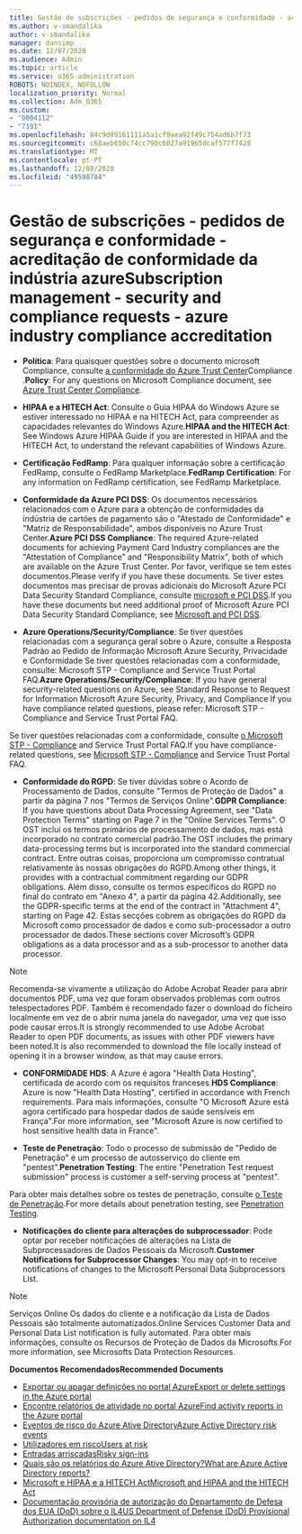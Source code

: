 ```yaml
---
title: Gestão de subscrições - pedidos de segurança e conformidade - acreditação de conformidade da indústria azure
ms.author: v-smandalika
author: v-smandalika
manager: dansimp
ms.date: 12/07/2020
ms.audience: Admin
ms.topic: article
ms.service: o365-administration
ROBOTS: NOINDEX, NOFOLLOW
localization_priority: Normal
ms.collection: Adm_O365
ms.custom:
- "9004112"
- "7191"
ms.openlocfilehash: 84c9d89161111a5a1cf9aea92f49c754ad6b7f73
ms.sourcegitcommit: c68aeb650c74cc790c6027a91965dcaf577f7428
ms.translationtype: MT
ms.contentlocale: pt-PT
ms.lasthandoff: 12/08/2020
ms.locfileid: "49598784"
---
```

# <a name="subscription-management---security-and-compliance-requests---azure-industry-compliance-accreditation"></a><span data-ttu-id="10947-102">Gestão de subscrições - pedidos de segurança e conformidade - acreditação de conformidade da indústria azure</span><span class="sxs-lookup"><span data-stu-id="10947-102">Subscription management - security and compliance requests - azure industry compliance accreditation</span></span>

- <span data-ttu-id="10947-103">**Política**: Para quaisquer questões sobre o documento microsoft Compliance, consulte [a conformidade do Azure Trust Center](https://docs.microsoft.com/compliance/regulatory/offering-SOC)Compliance .</span><span class="sxs-lookup"><span data-stu-id="10947-103">**Policy**: For any questions on Microsoft Compliance document, see [Azure Trust Center Compliance](https://docs.microsoft.com/compliance/regulatory/offering-SOC).</span></span>

- <span data-ttu-id="10947-104">**HIPAA e a HITECH Act**: Consulte o Guia HIPAA do Windows Azure se estiver interessado no HIPAA e na HITECH Act, para compreender as capacidades relevantes do Windows Azure.</span><span class="sxs-lookup"><span data-stu-id="10947-104">**HIPAA and the HITECH Act**: See Windows Azure HIPAA Guide if you are interested in HIPAA and the HITECH Act, to understand the relevant capabilities of Windows Azure.</span></span>

- <span data-ttu-id="10947-105">**Certificação FedRamp**: Para qualquer informação sobre a certificação FedRamp, consulte o FedRamp Marketplace.</span><span class="sxs-lookup"><span data-stu-id="10947-105">**FedRamp Certification**: For any information on FedRamp certification, see FedRamp Marketplace.</span></span>

- <span data-ttu-id="10947-106">**Conformidade da Azure PCI DSS**: Os documentos necessários relacionados com o Azure para a obtenção de conformidades da indústria de cartões de pagamento são o "Atestado de Conformidade" e "Matriz de Responsabilidade", ambos disponíveis no Azure Trust Center.</span><span class="sxs-lookup"><span data-stu-id="10947-106">**Azure PCI DSS Compliance**: The required Azure-related documents for achieving Payment Card Industry compliances are the "Attestation of Compliance" and "Responsibility Matrix", both of which are available on the Azure Trust Center.</span></span> <span data-ttu-id="10947-107">Por favor, verifique se tem estes documentos.</span><span class="sxs-lookup"><span data-stu-id="10947-107">Please verify if you have these documents.</span></span> <span data-ttu-id="10947-108">Se tiver estes documentos mas precisar de provas adicionais do Microsoft Azure PCI Data Security Standard Compliance, consulte [microsoft e PCI DSS](https://docs.microsoft.com/compliance/regulatory/offering-PCI-DSS).</span><span class="sxs-lookup"><span data-stu-id="10947-108">If you have these documents but need additional proof of Microsoft Azure PCI Data Security Standard Compliance, see [Microsoft and PCI DSS](https://docs.microsoft.com/compliance/regulatory/offering-PCI-DSS).</span></span>

- <span data-ttu-id="10947-109">**Azure Operations/Security/Compliance**: Se tiver questões relacionadas com a segurança geral sobre o Azure, consulte a Resposta Padrão ao Pedido de Informação Microsoft Azure Security, Privacidade e Conformidade Se tiver questões relacionadas com a conformidade, consulte: Microsoft STP - Compliance and Service Trust Portal FAQ.</span><span class="sxs-lookup"><span data-stu-id="10947-109">**Azure Operations/Security/Compliance**: If you have general security-related questions on Azure, see Standard Response to Request for Information Microsoft Azure Security, Privacy, and Compliance If you have compliance related questions, please refer: Microsoft STP - Compliance and Service Trust Portal FAQ.</span></span>

<span data-ttu-id="10947-110">Se tiver questões relacionadas com a conformidade, consulte [o Microsoft STP - Compliance](https://www.microsoft.com/trust-center/compliance/compliance-overview) and Service Trust Portal FAQ.</span><span class="sxs-lookup"><span data-stu-id="10947-110">If you have compliance-related questions, see [Microsoft STP - Compliance](https://www.microsoft.com/trust-center/compliance/compliance-overview) and Service Trust Portal FAQ.</span></span>

- <span data-ttu-id="10947-111">**Conformidade do RGPD**: Se tiver dúvidas sobre o Acordo de Processamento de Dados, consulte "Termos de Proteção de Dados" a partir da página 7 nos "Termos de Serviços Online".</span><span class="sxs-lookup"><span data-stu-id="10947-111">**GDPR Compliance**: If you have questions about Data Processing Agreement, see "Data Protection Terms" starting on Page 7 in the "Online Services Terms".</span></span> <span data-ttu-id="10947-112">O OST inclui os termos primários de processamento de dados, mas está incorporado no contrato comercial padrão.</span><span class="sxs-lookup"><span data-stu-id="10947-112">The OST includes the primary data-processing terms but is incorporated into the standard commercial contract.</span></span> <span data-ttu-id="10947-113">Entre outras coisas, proporciona um compromisso contratual relativamente às nossas obrigações do RGPD.</span><span class="sxs-lookup"><span data-stu-id="10947-113">Among other things, it provides with a contractual commitment regarding our GDPR obligations.</span></span> <span data-ttu-id="10947-114">Além disso, consulte os termos específicos do RGPD no final do contrato em "Anexo 4", a partir da página 42.</span><span class="sxs-lookup"><span data-stu-id="10947-114">Additionally, see the GDPR-specific terms at the end of the contract in "Attachment 4", starting on Page 42.</span></span> <span data-ttu-id="10947-115">Estas secções cobrem as obrigações do RGPD da Microsoft como processador de dados e como sub-processador a outro processador de dados.</span><span class="sxs-lookup"><span data-stu-id="10947-115">These sections cover Microsoft’s GDPR obligations as a data processor and as a sub-processor to another data processor.</span></span>

> [!NOTE]
> <span data-ttu-id="10947-116">Recomenda-se vivamente a utilização do Adobe Acrobat Reader para abrir documentos PDF, uma vez que foram observados problemas com outros telespectadores PDF. Também é recomendado fazer o download do ficheiro localmente em vez de o abrir numa janela do navegador, uma vez que isso pode causar erros.</span><span class="sxs-lookup"><span data-stu-id="10947-116">It is strongly recommended to use Adobe Acrobat Reader to open PDF documents, as issues with other PDF viewers have been noted.It is also recommended to download the file locally instead of opening it in a browser window, as that may cause errors.</span></span>

- <span data-ttu-id="10947-117">**CONFORMIDADE HDS**: A Azure é agora "Health Data Hosting", certificada de acordo com os requisitos franceses.</span><span class="sxs-lookup"><span data-stu-id="10947-117">**HDS Compliance**: Azure is now "Health Data Hosting", certified in accordance with French requirements.</span></span> <span data-ttu-id="10947-118">Para mais informações, consulte "O Microsoft Azure está agora certificado para hospedar dados de saúde sensíveis em França".</span><span class="sxs-lookup"><span data-stu-id="10947-118">For more information, see "Microsoft Azure is now certified to host sensitive health data in France".</span></span>

- <span data-ttu-id="10947-119">**Teste de Penetração**: Todo o processo de submissão de "Pedido de Penetração" é um processo de autosserviço do cliente em "pentest".</span><span class="sxs-lookup"><span data-stu-id="10947-119">**Penetration Testing**: The entire "Penetration Test request submission" process is customer a self-serving process at "pentest".</span></span>

<span data-ttu-id="10947-120">Para obter mais detalhes sobre os testes de penetração, consulte [o Teste de Penetração](https://docs.microsoft.com/azure/security/fundamentals/pen-testing).</span><span class="sxs-lookup"><span data-stu-id="10947-120">For more details about penetration testing, see [Penetration Testing](https://docs.microsoft.com/azure/security/fundamentals/pen-testing).</span></span>

- <span data-ttu-id="10947-121">**Notificações do cliente para alterações do subprocessador**: Pode optar por receber notificações de alterações na Lista de Subprocessadores de Dados Pessoais da Microsoft.</span><span class="sxs-lookup"><span data-stu-id="10947-121">**Customer Notifications for Subprocessor Changes**: You may opt-in to receive notifications of changes to the Microsoft Personal Data Subprocessors List.</span></span>

> [!NOTE]
> <span data-ttu-id="10947-122">Serviços Online Os dados do cliente e a notificação da Lista de Dados Pessoais são totalmente automatizados.</span><span class="sxs-lookup"><span data-stu-id="10947-122">Online Services Customer Data and Personal Data List notification is fully automated.</span></span> <span data-ttu-id="10947-123">Para obter mais informações, consulte os Recursos de Proteção de Dados da Microsofts.</span><span class="sxs-lookup"><span data-stu-id="10947-123">For more information, see Microsofts Data Protection Resources.</span></span>

<span data-ttu-id="10947-124">**Documentos Recomendados**</span><span class="sxs-lookup"><span data-stu-id="10947-124">**Recommended Documents**</span></span>

- [<span data-ttu-id="10947-125">Exportar ou apagar definições no portal Azure</span><span class="sxs-lookup"><span data-stu-id="10947-125">Export or delete settings in the Azure portal</span></span>](https://docs.microsoft.com/azure/azure-portal/set-preferences)
- [<span data-ttu-id="10947-126">Encontre relatórios de atividade no portal Azure</span><span class="sxs-lookup"><span data-stu-id="10947-126">Find activity reports in the Azure portal</span></span>](https://docs.microsoft.com/azure/active-directory/reports-monitoring/howto-find-activity-reports)
- [<span data-ttu-id="10947-127">Eventos de risco do Azure Ative Directory</span><span class="sxs-lookup"><span data-stu-id="10947-127">Azure Active Directory risk events</span></span>](https://docs.microsoft.com/azure/active-directory/identity-protection/overview-identity-protection)
- [<span data-ttu-id="10947-128">Utilizadores em risco</span><span class="sxs-lookup"><span data-stu-id="10947-128">Users at risk</span></span>](https://docs.microsoft.com/azure/active-directory/identity-protection/overview-identity-protection)
- [<span data-ttu-id="10947-129">Entradas arriscadas</span><span class="sxs-lookup"><span data-stu-id="10947-129">Risky sign-ins</span></span>](https://docs.microsoft.com/azure/active-directory/identity-protection/overview-identity-protection)
- [<span data-ttu-id="10947-130">Quais são os relatórios do Azure Ative Directory?</span><span class="sxs-lookup"><span data-stu-id="10947-130">What are Azure Active Directory reports?</span></span>](https://docs.microsoft.com/azure/active-directory/reports-monitoring/overview-reports)
- [<span data-ttu-id="10947-131">Microsoft e HIPAA e a HITECH Act</span><span class="sxs-lookup"><span data-stu-id="10947-131">Microsoft and HIPAA and the HITECH Act</span></span>](https://docs.microsoft.com/compliance/regulatory/offering-hipaa-hitech)
- [<span data-ttu-id="10947-132">Documentação provisória de autorização do Departamento de Defesa dos EUA (DoD) sobre o IL4</span><span class="sxs-lookup"><span data-stu-id="10947-132">US Department of Defense (DoD) Provisional Authorization documentation on IL4</span></span>](https://docs.microsoft.com/compliance/regulatory/offering-DoD-DISA-L2-L4-L5)













